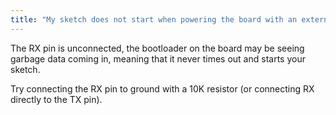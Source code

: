 ```yaml
---
title: "My sketch does not start when powering the board with an external power supply (Arduino Diecimila or earlier)"
---
```


The RX pin is unconnected, the bootloader on the board may be seeing garbage data coming in, meaning that it never times out and starts your sketch.

Try connecting the RX pin to ground with a 10K resistor (or connecting RX directly to the TX pin).

